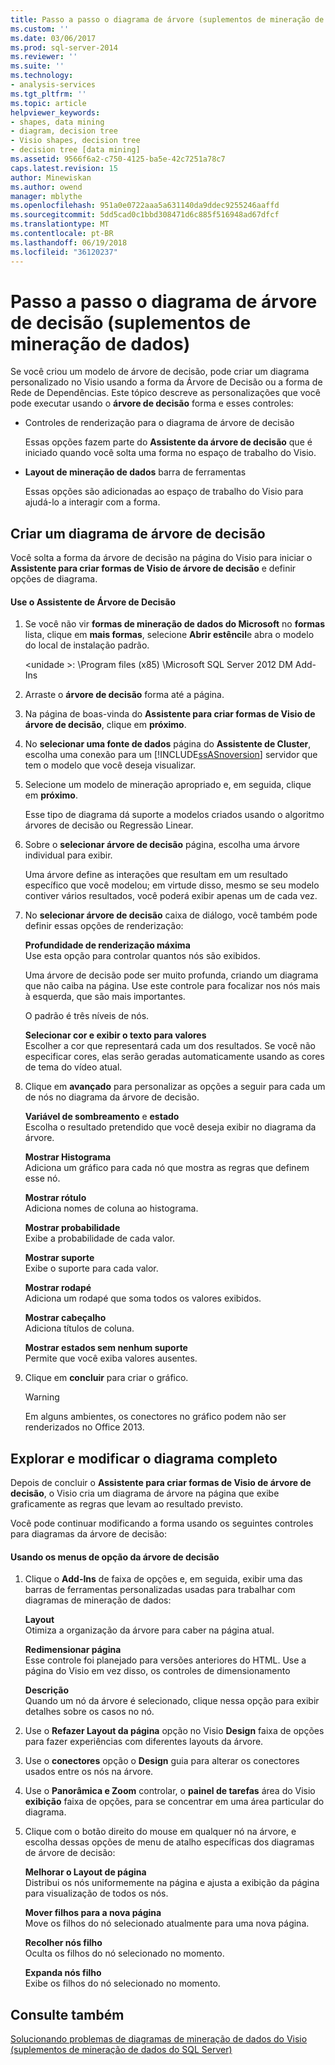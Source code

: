 ```yaml
---
title: Passo a passo o diagrama de árvore (suplementos de mineração de dados) de decisão | Microsoft Docs
ms.custom: ''
ms.date: 03/06/2017
ms.prod: sql-server-2014
ms.reviewer: ''
ms.suite: ''
ms.technology:
- analysis-services
ms.tgt_pltfrm: ''
ms.topic: article
helpviewer_keywords:
- shapes, data mining
- diagram, decision tree
- Visio shapes, decision tree
- decision tree [data mining]
ms.assetid: 9566f6a2-c750-4125-ba5e-42c7251a78c7
caps.latest.revision: 15
author: Minewiskan
ms.author: owend
manager: mblythe
ms.openlocfilehash: 951a0e0722aaa5a631140da9ddec9255246aaffd
ms.sourcegitcommit: 5dd5cad0c1bbd308471d6c885f516948ad67dfcf
ms.translationtype: MT
ms.contentlocale: pt-BR
ms.lasthandoff: 06/19/2018
ms.locfileid: "36120237"
---
```

# <a name="decision-tree-diagram-walkthrough--data-mining-add-ins"></a>Passo a passo o diagrama de árvore de decisão (suplementos de mineração de dados)
  Se você criou um modelo de árvore de decisão, pode criar um diagrama personalizado no Visio usando a forma da Árvore de Decisão ou a forma de Rede de Dependências. Este tópico descreve as personalizações que você pode executar usando o **árvore de decisão** forma e esses controles:  
  
-   Controles de renderização para o diagrama de árvore de decisão  
  
     Essas opções fazem parte do **Assistente da árvore de decisão** que é iniciado quando você solta uma forma no espaço de trabalho do Visio.  
  
-   **Layout de mineração de dados** barra de ferramentas  
  
     Essas opções são adicionadas ao espaço de trabalho do Visio para ajudá-lo a interagir com a forma.  
  
## <a name="build-a-decision-tree-diagram"></a>Criar um diagrama de árvore de decisão  
 Você solta a forma da árvore de decisão na página do Visio para iniciar o **Assistente para criar formas de Visio de árvore de decisão** e definir opções de diagrama.  
  
#### <a name="use-the-decision-tree-wizard"></a>Use o Assistente de Árvore de Decisão  
  
1.  Se você não vir **formas de mineração de dados do Microsoft** no **formas** lista, clique em **mais formas**, selecione **Abrir estêncil**e abra o modelo do local de instalação padrão.  
  
     \<unidade >: \Program files (x85) \Microsoft SQL Server 2012 DM Add-Ins  
  
2.  Arraste o **árvore de decisão** forma até a página.  
  
3.  Na página de boas-vinda do **Assistente para criar formas de Visio de árvore de decisão**, clique em **próximo**.  
  
4.  No **selecionar uma fonte de dados** página do **Assistente de Cluster**, escolha uma conexão para um [!INCLUDE[ssASnoversion](../includes/ssasnoversion-md.md)] servidor que tem o modelo que você deseja visualizar.  
  
5.  Selecione um modelo de mineração apropriado e, em seguida, clique em **próximo**.  
  
     Esse tipo de diagrama dá suporte a modelos criados usando o algoritmo árvores de decisão ou Regressão Linear.  
  
6.  Sobre o **selecionar árvore de decisão** página, escolha uma árvore individual para exibir.  
  
     Uma árvore define as interações que resultam em um resultado específico que você modelou; em virtude disso, mesmo se seu modelo contiver vários resultados, você poderá exibir apenas um de cada vez.  
  
7.  No **selecionar árvore de decisão** caixa de diálogo, você também pode definir essas opções de renderização:  
  
     **Profundidade de renderização máxima**  
     Use esta opção para controlar quantos nós são exibidos.  
  
     Uma árvore de decisão pode ser muito profunda, criando um diagrama que não caiba na página. Use este controle para focalizar nos nós mais à esquerda, que são mais importantes.  
  
     O padrão é três níveis de nós.  
  
     **Selecionar cor e exibir o texto para valores**  
     Escolher a cor que representará cada um dos resultados. Se você não especificar cores, elas serão geradas automaticamente usando as cores de tema do vídeo atual.  
  
8.  Clique em **avançado** para personalizar as opções a seguir para cada um de nós no diagrama da árvore de decisão.  
  
     **Variável de sombreamento** e **estado**  
     Escolha o resultado pretendido que você deseja exibir no diagrama da árvore.  
  
     **Mostrar Histograma**  
     Adiciona um gráfico para cada nó que mostra as regras que definem esse nó.  
  
     **Mostrar rótulo**  
     Adiciona nomes de coluna ao histograma.  
  
     **Mostrar probabilidade**  
     Exibe a probabilidade de cada valor.  
  
     **Mostrar suporte**  
     Exibe o suporte para cada valor.  
  
     **Mostrar rodapé**  
     Adiciona um rodapé que soma todos os valores exibidos.  
  
     **Mostrar cabeçalho**  
     Adiciona títulos de coluna.  
  
     **Mostrar estados sem nenhum suporte**  
     Permite que você exiba valores ausentes.  
  
9. Clique em **concluir** para criar o gráfico.  
  
    > [!WARNING]  
    >  Em alguns ambientes, os conectores no gráfico podem não ser renderizados no Office 2013.  
  
## <a name="explore-and-modify-the-finished-diagram"></a>Explorar e modificar o diagrama completo  
 Depois de concluir o **Assistente para criar formas de Visio de árvore de decisão**, o Visio cria um diagrama de árvore na página que exibe graficamente as regras que levam ao resultado previsto.  
  
 Você pode continuar modificando a forma usando os seguintes controles para diagramas da árvore de decisão:  
  
#### <a name="using-the-decision-tree-option-menus"></a>Usando os menus de opção da árvore de decisão  
  
1.  Clique o **Add-Ins** de faixa de opções e, em seguida, exibir uma das barras de ferramentas personalizadas usadas para trabalhar com diagramas de mineração de dados:  
  
     **Layout**  
     Otimiza a organização da árvore para caber na página atual.  
  
     **Redimensionar página**  
     Esse controle foi planejado para versões anteriores do HTML. Use a página do Visio em vez disso, os controles de dimensionamento  
  
     **Descrição**  
     Quando um nó da árvore é selecionado, clique nessa opção para exibir detalhes sobre os casos no nó.  
  
2.  Use o **Refazer Layout da página** opção no Visio **Design** faixa de opções para fazer experiências com diferentes layouts da árvore.  
  
3.  Use o **conectores** opção o **Design** guia para alterar os conectores usados entre os nós na árvore.  
  
4.  Use o **Panorâmica e Zoom** controlar, o **painel de tarefas** área do Visio **exibição** faixa de opções, para se concentrar em uma área particular do diagrama.  
  
5.  Clique com o botão direito do mouse em qualquer nó na árvore, e escolha dessas opções de menu de atalho específicas dos diagramas de árvore de decisão:  
  
     **Melhorar o Layout de página**  
     Distribui os nós uniformemente na página e ajusta a exibição da página para visualização de todos os nós.  
  
     **Mover filhos para a nova página**  
     Move os filhos do nó selecionado atualmente para uma nova página.  
  
     **Recolher nós filho**  
     Oculta os filhos do nó selecionado no momento.  
  
     **Expanda nós filho**  
     Exibe os filhos do nó selecionado no momento.  
  
## <a name="see-also"></a>Consulte também  
 [Solucionando problemas de diagramas de mineração de dados do Visio &#40;suplementos de mineração de dados do SQL Server&#41;](troubleshooting-visio-data-mining-diagrams-sql-server-data-mining-add-ins.md)  
  
  